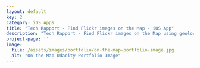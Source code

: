 ```yaml
---
layout: default
key: 2
category: iOS Apps
title: "Tech Rapport - Find Flickr images on the Map - iOS App"
description: "Tech Rapport - Find Flickr images on the Map using geolocation data on iOS created with swift 2.0, xCode 7 for iOS 9"
project-page: ''
image: 
  file: /assets/images/portfolio/on-the-map-portfolio-image.jpg
  alt: "On the Map Udacity Portfolio Image"
---
```

